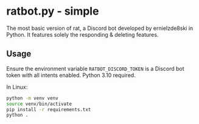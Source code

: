# ratbot.py - simple

The most basic version of rat, a Discord bot developed by ernieIzde8ski in Python. It features solely the responding & deleting features.

## Usage

Ensure the environment variable `RATBOT_DISCORD_TOKEN` is a Discord bot token with all intents enabled. Python 3.10 required.

In Linux:

```bash
python -m venv venv
source venv/bin/activate
pip install -r requirements.txt
python .
```
